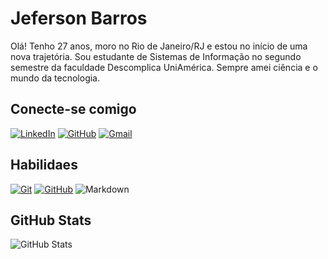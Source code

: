 # Jeferson Barros

Olá! Tenho 27 anos, moro no Rio de Janeiro/RJ e estou no início de uma nova trajetória. Sou estudante de Sistemas de Informação no segundo semestre da faculdade Descomplica UniAmérica. Sempre amei ciência e o mundo da tecnologia.
## Conecte-se comigo 

[![LinkedIn](https://img.shields.io/badge/LinkedIn-000?style=for-the-badge&logo=linkedin&logoColor=0E76A8)](https://www.linkedin.com/in/jeferson-barros-622a29144/)
[![GitHub](https://img.shields.io/badge/GitHub-000?style=for-the-badge&logo=GitHub&logoColor=0E76A8)](https://github.com/Jefersonbarros)
[![Gmail](https://img.shields.io/badge/Gmail-000?style=for-the-badge&logo=Gmail&logoColor=0E76A8)](https://jefersonbarrosdemoura@gmail.com/)

## Habilidaes 

[![Git](https://img.shields.io/badge/Git-000?style=for-the-badge&logo=Git&logoColor=0E76A8)](https://www.linkedin.com/in/SEUUSERNAME/)
[![GitHub](https://img.shields.io/badge/GitHub-000?style=for-the-badge&logo=GitHub&logoColor=0E76A8)](https://github.com/Jefersonbarros)
![Markdown](https://img.shields.io/badge/Markdown-000?style=for-the-badge&logo=markdown)


## GitHub Stats

![GitHub Stats](https://github-readme-stats.vercel.app/api?username=Jefersonbarros&theme=transparent&bg_color=000&border_color=30A3DC&show_icons=true&icon_color=30A3DC&title_color=E94D5F&text_color=FFF)

